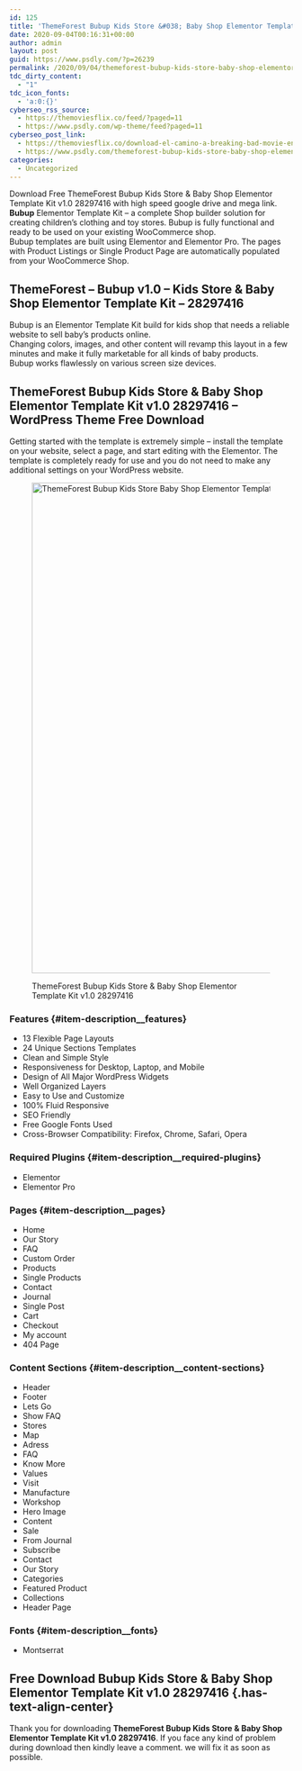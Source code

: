 ```yaml
---
id: 125
title: 'ThemeForest Bubup Kids Store &#038; Baby Shop Elementor Template Kit v1.0 28297416'
date: 2020-09-04T00:16:31+00:00
author: admin
layout: post
guid: https://www.psdly.com/?p=26239
permalink: /2020/09/04/themeforest-bubup-kids-store-baby-shop-elementor-template-kit-v1-0-28297416/
tdc_dirty_content:
  - "1"
tdc_icon_fonts:
  - 'a:0:{}'
cyberseo_rss_source:
  - https://themoviesflix.co/feed/?paged=11
  - https://www.psdly.com/wp-theme/feed?paged=11
cyberseo_post_link:
  - https://themoviesflix.co/download-el-camino-a-breaking-bad-movie-english-2019-480p-720p-1080p/
  - https://www.psdly.com/themeforest-bubup-kids-store-baby-shop-elementor-template-kit-v1-0-28297416
categories:
  - Uncategorized
---
```

Download Free ThemeForest Bubup Kids Store & Baby Shop Elementor Template Kit v1.0 28297416 with high speed google drive and mega link. **Bubup**&nbsp;Elementor Template Kit – a complete Shop builder solution for creating children’s clothing and toy stores. Bubup is fully functional and ready to be used on your existing WooCommerce shop.  
Bubup templates are built using Elementor and Elementor Pro. The pages with Product Listings or Single Product Page are automatically populated from your WooCommerce Shop.

## **ThemeForest – Bubup v1.0 – Kids Store & Baby Shop Elementor Template Kit – 28297416**

Bubup is an Elementor Template Kit build for kids shop that needs a reliable website to sell baby’s products online.  
Changing colors, images, and other content will revamp this layout in a few minutes and make it fully marketable for all kinds of baby products.  
Bubup works flawlessly on various screen size devices.

## **ThemeForest Bubup Kids Store & Baby Shop Elementor Template Kit v1.0 28297416 – WordPress Theme Free Download**

Getting started with the template is extremely simple – install the template on your website, select a page, and start editing with the Elementor. The template is completely ready for use and you do not need to make any additional settings on your WordPress website.<figure class="wp-block-image size-large">

<img loading="lazy" width="1024" height="872" src="https://i0.wp.com/www.psdly.com/wp-content/uploads/2020/09/ThemeForest-Bubup-Kids-Store-Baby-Shop-Elementor-Template-Kit-v1.0-28297416.jpg?resize=1024%2C872&ssl=1" alt="ThemeForest Bubup Kids Store Baby Shop Elementor Template Kit v1.0 28297416" class="wp-image-26240" srcset="https://i0.wp.com/www.psdly.com/wp-content/uploads/2020/09/ThemeForest-Bubup-Kids-Store-Baby-Shop-Elementor-Template-Kit-v1.0-28297416.jpg?resize=1024%2C872&ssl=1 1024w, https://i0.wp.com/www.psdly.com/wp-content/uploads/2020/09/ThemeForest-Bubup-Kids-Store-Baby-Shop-Elementor-Template-Kit-v1.0-28297416.jpg?resize=300%2C256&ssl=1 300w, https://i0.wp.com/www.psdly.com/wp-content/uploads/2020/09/ThemeForest-Bubup-Kids-Store-Baby-Shop-Elementor-Template-Kit-v1.0-28297416.jpg?resize=768%2C654&ssl=1 768w, https://i0.wp.com/www.psdly.com/wp-content/uploads/2020/09/ThemeForest-Bubup-Kids-Store-Baby-Shop-Elementor-Template-Kit-v1.0-28297416.jpg?resize=750%2C639&ssl=1 750w, https://i0.wp.com/www.psdly.com/wp-content/uploads/2020/09/ThemeForest-Bubup-Kids-Store-Baby-Shop-Elementor-Template-Kit-v1.0-28297416.jpg?resize=1140%2C971&ssl=1 1140w, https://i0.wp.com/www.psdly.com/wp-content/uploads/2020/09/ThemeForest-Bubup-Kids-Store-Baby-Shop-Elementor-Template-Kit-v1.0-28297416.jpg?w=1200&ssl=1 1200w" sizes="(max-width: 1000px) 100vw, 1000px" title="ThemeForest Bubup Kids Store & Baby Shop Elementor Template Kit v1.0 28297416 2" data-recalc-dims="1" /> <figcaption>ThemeForest Bubup Kids Store & Baby Shop Elementor Template Kit v1.0 28297416</figcaption></figure> 

### Features {#item-description__features}

  * 13 Flexible Page Layouts
  * 24 Unique Sections Templates
  * Clean and Simple Style
  * Responsiveness for Desktop, Laptop, and Mobile
  * Design of All Major WordPress Widgets
  * Well Organized Layers
  * Easy to Use and Customize
  * 100% Fluid Responsive
  * SEO Friendly
  * Free Google Fonts Used
  * Cross-Browser Compatibility: Firefox, Chrome, Safari, Opera

### Required Plugins {#item-description__required-plugins}

  * Elementor
  * Elementor Pro

### Pages {#item-description__pages}

  * Home
  * Our Story
  * FAQ
  * Custom Order
  * Products
  * Single Products
  * Contact
  * Journal
  * Single Post
  * Cart
  * Checkout
  * My account
  * 404 Page

### Content Sections {#item-description__content-sections}

  * Header
  * Footer
  * Lets Go
  * Show FAQ
  * Stores
  * Map
  * Adress
  * FAQ
  * Know More
  * Values
  * Visit
  * Manufacture
  * Workshop
  * Hero Image
  * Content
  * Sale
  * From Journal
  * Subscribe
  * Contact
  * Our Story
  * Categories
  * Featured Product
  * Collections
  * Header Page

### Fonts {#item-description__fonts}

  * Montserrat

## **Free Download Bubup Kids Store & Baby Shop Elementor Template Kit v1.0 28297416** {.has-text-align-center}

Thank you for downloading&nbsp;**ThemeForest Bubup Kids Store & Baby Shop Elementor Template Kit v1.0 28297416**. If you face any kind of problem during download then kindly leave a comment. we will fix it as soon as possible.